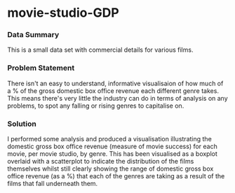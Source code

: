 # movie-studio-GDP

### Data Summary

This is a small data set with commercial details for various films.

### Problem Statement

There isn't an easy to understand, informative visualisaion of how much of a % of the gross domestic box office revenue each different genre takes. This means there's very little the industry can do in terms of analysis on any problems, to spot any falling or rising genres to capitalise on.

### Solution

I performed some analysis and produced a visualisation illustrating the domestic gross box office revenue (measure of movie success) for each movie, per movie studio, by genre. This has been visualised as a boxplot overlaid with a scatterplot to indicate the distribution of the films themselves whilst still clearly showing the range of domestic gross box office revenue (as a %) that each of the genres are taking as a result of the films that fall underneath them.
